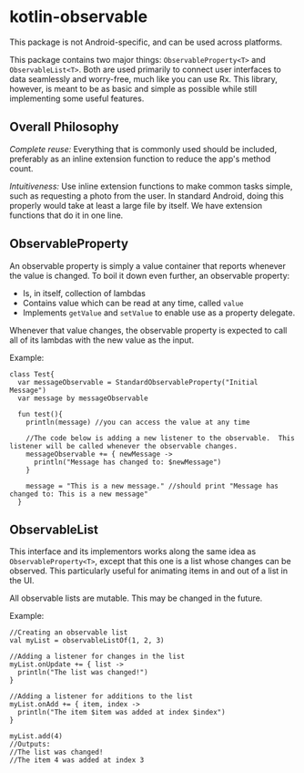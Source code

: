 # kotlin-observable

This package is not Android-specific, and can be used across platforms.

This package contains two major things: `ObservableProperty<T>` and `ObservableList<T>`.
Both are used primarily to connect user interfaces to data seamlessly and worry-free, much like you can use Rx.
This library, however, is meant to be as basic and simple as possible while still implementing some useful features.

## Overall Philosophy

*Complete reuse:*  Everything that is commonly used should be included, preferably as an inline 
extension function to reduce the app's method count.

*Intuitiveness:*  Use inline extension functions to make common tasks simple, such as requesting a 
photo from the user.  In standard Android, doing this properly would take at least a large file by 
itself.  We have extension functions that do it in one line.

## ObservableProperty<T>

An observable property is simply a value container that reports whenever the value is changed.  To boil it down even further, an observable property:

- Is, in itself, collection of lambdas
- Contains value which can be read at any time, called `value`
- Implements `getValue` and `setValue` to enable use as a property delegate.
  
Whenever that value changes, the observable property is expected to call all of its lambdas with the new value as the input.

Example:
    
    class Test{
      var messageObservable = StandardObservableProperty("Initial Message")
      var message by messageObservable
      
      fun test(){
        println(message) //you can access the value at any time
        
        //The code below is adding a new listener to the observable.  This listener will be called whenever the observable changes.
        messageObservable += { newMessage ->
          println("Message has changed to: $newMessage")
        }
        
        message = "This is a new message." //should print "Message has changed to: This is a new message"
      }
      
      
## ObservableList<T>

This interface and its implementors works along the same idea as `ObservableProperty<T>`, except that this one is a list whose changes can be observed.  This particularly useful for animating items in and out of a list in the UI.

All observable lists are mutable.  This may be changed in the future.

Example:

    //Creating an observable list
    val myList = observableListOf(1, 2, 3)
    
    //Adding a listener for changes in the list
    myList.onUpdate += { list ->
      println("The list was changed!")
    }
    
    //Adding a listener for additions to the list
    myList.onAdd += { item, index ->
      println("The item $item was added at index $index")
    }
    
    myList.add(4)
    //Outputs:
    //The list was changed!
    //The item 4 was added at index 3
